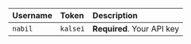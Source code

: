 
| Username | Token     | Description                |
| :-------- | :------- | :------------------------- |
| `nabil` | `kalsei` | **Required**. Your API key |
